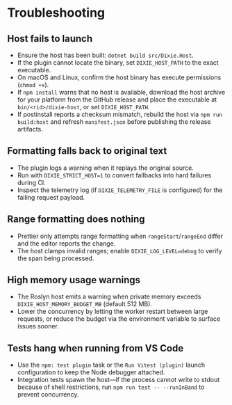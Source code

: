 # Troubleshooting

## Host fails to launch

- Ensure the host has been built: `dotnet build src/Dixie.Host`.
- If the plugin cannot locate the binary, set `DIXIE_HOST_PATH` to the exact executable.
- On macOS and Linux, confirm the host binary has execute permissions (`chmod +x`).
- If `npm install` warns that no host is available, download the host archive for your platform from the GitHub release and place the executable at `bin/<rid>/dixie-host`, or set `DIXIE_HOST_PATH`.
- If postinstall reports a checksum mismatch, rebuild the host via `npm run build:host` and refresh `manifest.json` before publishing the release artifacts.

## Formatting falls back to original text

- The plugin logs a warning when it replays the original source.
- Run with `DIXIE_STRICT_HOST=1` to convert fallbacks into hard failures during CI.
- Inspect the telemetry log (if `DIXIE_TELEMETRY_FILE` is configured) for the failing request payload.

## Range formatting does nothing

- Prettier only attempts range formatting when `rangeStart`/`rangeEnd` differ and the editor reports the change.
- The host clamps invalid ranges; enable `DIXIE_LOG_LEVEL=debug` to verify the span being processed.

## High memory usage warnings

- The Roslyn host emits a warning when private memory exceeds `DIXIE_HOST_MEMORY_BUDGET_MB` (default 512 MB).
- Lower the concurrency by letting the worker restart between large requests, or reduce the budget via the environment variable to surface issues sooner.

## Tests hang when running from VS Code

- Use the `npm: test plugin` task or the `Run Vitest (plugin)` launch configuration to keep the Node debugger attached.
- Integration tests spawn the host—if the process cannot write to stdout because of shell restrictions, run `npm run test -- --runInBand` to prevent concurrency.
